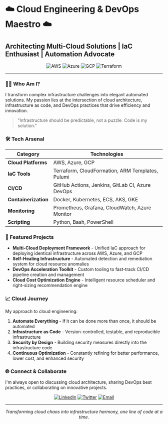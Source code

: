 # ☁️ Cloud Engineering & DevOps Maestro ☁️

## Architecting Multi-Cloud Solutions | IaC Enthusiast | Automation Advocate

<p align="center">
  <img src="https://img.shields.io/badge/AWS-Certified-FF9900?style=for-the-badge&logo=amazon-aws" alt="AWS"/>
  <img src="https://img.shields.io/badge/Azure-Specialist-0078D4?style=for-the-badge&logo=microsoft-azure" alt="Azure"/>
  <img src="https://img.shields.io/badge/GCP-Expert-4285F4?style=for-the-badge&logo=google-cloud" alt="GCP"/>
  <img src="https://img.shields.io/badge/Terraform-Enthusiast-7B42BC?style=for-the-badge&logo=terraform" alt="Terraform"/>
</p>

---

### 👨‍💻 Who Am I?

I transform complex infrastructure challenges into elegant automated solutions. My passion lies at the intersection of cloud architecture, infrastructure as code, and DevOps practices that drive efficiency and innovation.

> "Infrastructure should be predictable, not a puzzle. Code is my solution."

### 🛠️ Tech Arsenal

| Category | Technologies |
|----------|-------------|
| **Cloud Platforms** | AWS, Azure, GCP |
| **IaC Tools** | Terraform, CloudFormation, ARM Templates, Pulumi |
| **CI/CD** | GitHub Actions, Jenkins, GitLab CI, Azure DevOps |
| **Containerization** | Docker, Kubernetes, ECS, AKS, GKE |
| **Monitoring** | Prometheus, Grafana, CloudWatch, Azure Monitor |
| **Scripting** | Python, Bash, PowerShell |

### 🚀 Featured Projects

- **Multi-Cloud Deployment Framework** - Unified IaC approach for deploying identical infrastructure across AWS, Azure, and GCP
- **Self-Healing Infrastructure** - Automated detection and remediation system for cloud resource anomalies
- **DevOps Acceleration Toolkit** - Custom tooling to fast-track CI/CD pipeline creation and management
- **Cloud Cost Optimization Engine** - Intelligent resource scheduler and right-sizing recommendation engine

### 📈 Cloud Journey

My approach to cloud engineering:

1. **Automate Everything** - If it can be done more than once, it should be automated
2. **Infrastructure as Code** - Version-controlled, testable, and reproducible infrastructure
3. **Security by Design** - Building security measures directly into the infrastructure code
4. **Continuous Optimization** - Constantly refining for better performance, lower cost, and enhanced security

### 🌐 Connect & Collaborate

I'm always open to discussing cloud architecture, sharing DevOps best practices, or collaborating on innovative projects.

<p align="center">
  <a href="https://linkedin.com/in/yourprofile"><img src="https://img.shields.io/badge/LinkedIn-Connect-0A66C2?style=for-the-badge&logo=linkedin" alt="LinkedIn"/></a>
  <a href="https://twitter.com/yourhandle"><img src="https://img.shields.io/badge/Twitter-Follow-1DA1F2?style=for-the-badge&logo=twitter" alt="Twitter"/></a>
  <a href="mailto:your.email@domain.com"><img src="https://img.shields.io/badge/Email-Contact-D14836?style=for-the-badge&logo=gmail" alt="Email"/></a>
</p>

---

<p align="center"><i>Transforming cloud chaos into infrastructure harmony, one line of code at a time.</i></p>

<!---
RangaNyamadzawo/RangaNyamadzawo is a ✨ special ✨ repository because its `README.md` (this file) appears on your GitHub profile.
You can click the Preview link to take a look at your changes.
--->
